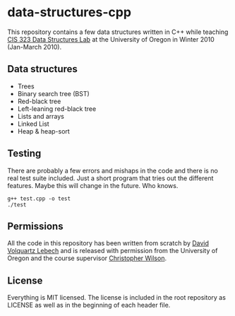 data-structures-cpp
===================

This repository contains a few data structures written in C++ while teaching
[CIS 323 Data Structures Lab](http://www.cs.uoregon.edu/Classes/10W/cis323/) at
the University of Oregon in Winter 2010 (Jan-March 2010).

Data structures
---------------

* Trees
 * Binary search tree (BST)
 * Red-black tree
 * Left-leaning red-black tree
* Lists and arrays
 * Linked List
 * Heap & heap-sort

Testing
-------

There are probably a few errors and mishaps in the code and there is no real
test suite included. Just a short program that tries out the different
features. Maybe this will change in the future. Who knows.

    g++ test.cpp -o test
    ./test

Permissions
-----------

All the code in this repository has been written from scratch by [David
Volquartz Lebech](http://davidlebech.com) and is released with permission from
the University of Oregon and the course supervisor [Christopher
Wilson](http://ix.cs.uoregon.edu/~cwilson/).


License
-------

Everything is MIT licensed. The license is included in the root repository as
LICENSE as well as in the beginning of each header file.
